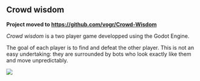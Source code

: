 ## Crowd wisdom

**Project moved to <https://github.com/vogr/Crowd-Wisdom>**

*Crowd wisdom* is a two player game developped using the Godot Engine.

The goal of each player is to find and defeat the other player. This is not an easy undertaking: they are surrounded by bots who look exactly like them and move unpredictably.

![](./img/preview.png)
